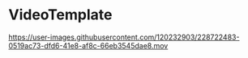 # VideoTemplate

https://user-images.githubusercontent.com/120232903/228722483-0519ac73-dfd6-41e8-af8c-66eb3545dae8.mov
